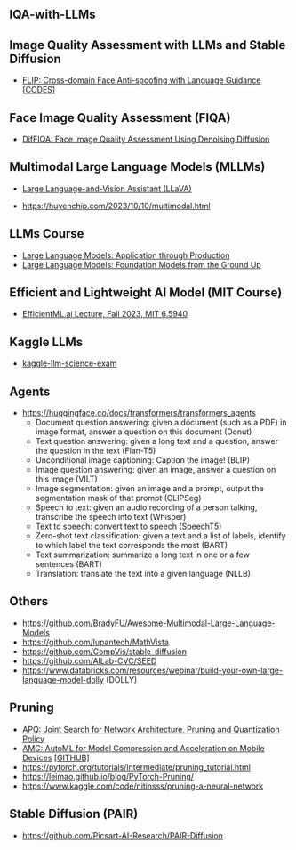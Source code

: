 ## IQA-with-LLMs

## Image Quality Assessment with LLMs and Stable Diffusion

- [FLIP: Cross-domain Face Anti-spoofing with Language Guidance](https://openaccess.thecvf.com/content/ICCV2023/papers/Srivatsan_FLIP_Cross-domain_Face_Anti-spoofing_with_Language_Guidance_ICCV_2023_paper.pdf) [[CODES]](https://github.com/koushiksrivats/FLIP)

## Face Image Quality Assessment (FIQA)

- [DifFIQA: Face Image Quality Assessment Using Denoising Diffusion](https://arxiv.org/pdf/2305.05768.pdf)

## Multimodal Large Language Models (MLLMs)

- [Large Language-and-Vision Assistant (LLaVA)](https://github.com/haotian-liu/LLaVA)

- https://huyenchip.com/2023/10/10/multimodal.html

## LLMs Course

- [Large Language Models: Application through Production](https://learning.edx.org/course/course-v1:Databricks+LLM101x+2T2023/home)
- [Large Language Models: Foundation Models from the Ground Up](https://learning.edx.org/course/course-v1:Databricks+LLM102x+2T2023/home)

## Efficient and Lightweight AI Model (MIT Course)

- [EfficientML.ai Lecture, Fall 2023, MIT 6.5940](https://www.youtube.com/playlist?list=PL80kAHvQbh-pT4lCkDT53zT8DKmhE0idB)

## Kaggle LLMs

- [kaggle-llm-science-exam](https://www.kaggle.com/competitions/kaggle-llm-science-exam/data?select=train.csv)

## Agents

- https://huggingface.co/docs/transformers/transformers_agents
  - Document question answering: given a document (such as a PDF) in image format, answer a question on this document (Donut)
  - Text question answering: given a long text and a question, answer the question in the text (Flan-T5)
  - Unconditional image captioning: Caption the image! (BLIP)
  - Image question answering: given an image, answer a question on this image (VILT)
  - Image segmentation: given an image and a prompt, output the segmentation mask of that prompt (CLIPSeg)
  - Speech to text: given an audio recording of a person talking, transcribe the speech into text (Whisper)
  - Text to speech: convert text to speech (SpeechT5)
  - Zero-shot text classification: given a text and a list of labels, identify to which label the text corresponds the most (BART)
  - Text summarization: summarize a long text in one or a few sentences (BART)
  - Translation: translate the text into a given language (NLLB)
 
## Others

- https://github.com/BradyFU/Awesome-Multimodal-Large-Language-Models
- https://github.com/lupantech/MathVista
- https://github.com/CompVis/stable-diffusion
- https://github.com/AILab-CVC/SEED
- https://www.databricks.com/resources/webinar/build-your-own-large-language-model-dolly (DOLLY)

## Pruning
- [APQ: Joint Search for Network Architecture, Pruning and Quantization Policy](https://github.com/mit-han-lab/apq)
- [AMC: AutoML for Model Compression and Acceleration on Mobile Devices](https://arxiv.org/pdf/1802.03494.pdf) [[GITHUB]](https://github.com/mit-han-lab/amc)
- https://pytorch.org/tutorials/intermediate/pruning_tutorial.html
- https://leimao.github.io/blog/PyTorch-Pruning/
- https://www.kaggle.com/code/nitinsss/pruning-a-neural-network

## Stable Diffusion (PAIR)

- https://github.com/Picsart-AI-Research/PAIR-Diffusion


